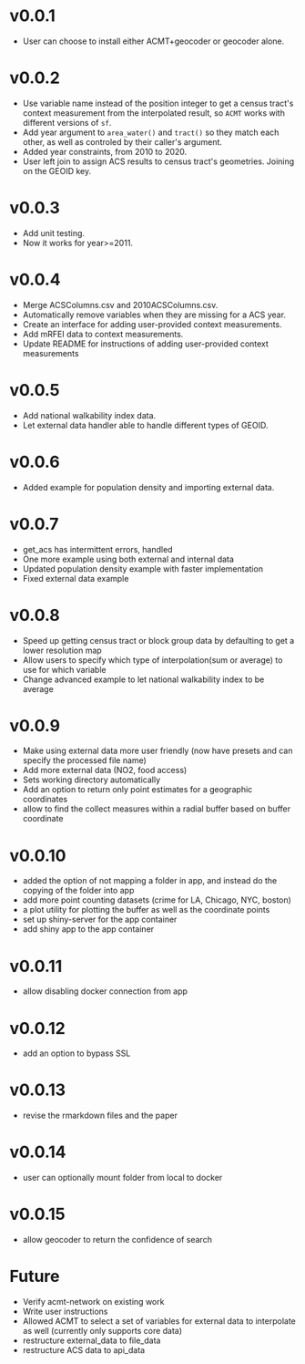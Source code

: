 v0.0.1
=====
* User can choose to install either ACMT+geocoder or geocoder alone.

v0.0.2
=====
* Use variable name instead of the position integer to get a census tract's context measurement from the interpolated result, so `ACMT` works with different versions of `sf`.
* Add year argument to `area_water()` and `tract()` so they match each other, as well as controled by their caller's argument.
* Added year constraints, from 2010 to 2020. 
* User left join to assign ACS results to census tract's geometries. Joining on the GEOID key.

v0.0.3
=====
* Add unit testing.
* Now it works for year>=2011.

v0.0.4
=====
* Merge ACSColumns.csv and 2010ACSColumns.csv.
* Automatically remove variables when they are missing for a ACS year.
* Create an interface for adding user-provided context measurements.
* Add mRFEI data to context measurements.
* Update README for instructions of adding user-provided context measurements

v0.0.5
=====
* Add national walkability index data.
* Let external data handler able to handle different types of GEOID.

v0.0.6
=====
* Added example for population density and importing external data.

v0.0.7
=====
* get_acs has intermittent errors, handled
* One more example using both external and internal data
* Updated population density example with faster implementation
* Fixed external data example

v0.0.8
=====
* Speed up getting census tract or block group data by defaulting to get a lower resolution map
* Allow users to specify which type of interpolation(sum or average) to use for which variable
* Change advanced example to let national walkability index to be average

v0.0.9
=====
* Make using external data more user friendly (now have presets and can specify the processed file name)
* Add more external data (NO2, food access)
* Sets working directory automatically
* Add an option to return only point estimates for a geographic coordinates
* allow to find the collect measures within a radial buffer based on buffer coordinate

v0.0.10
=====
* added the option of not mapping a folder in app, and instead do the copying of the folder into app
* add more point counting datasets (crime for LA, Chicago, NYC, boston)
* a plot utility for plotting the buffer as well as the coordinate points
* set up shiny-server for the app container
* add shiny app to the app container

v0.0.11
=====
* allow disabling docker connection from app

v0.0.12
=====
* add an option to bypass SSL

v0.0.13
=====
* revise the rmarkdown files and the paper

v0.0.14
=====
* user can optionally mount folder from local to docker

v0.0.15
=====
* allow geocoder to return the confidence of search


Future
=====
* Verify acmt-network on existing work
* Write user instructions
* Allowed ACMT to select a set of variables for external data to interpolate as well (currently only supports core data)
* restructure external_data to file_data
* restructure ACS data to api_data
